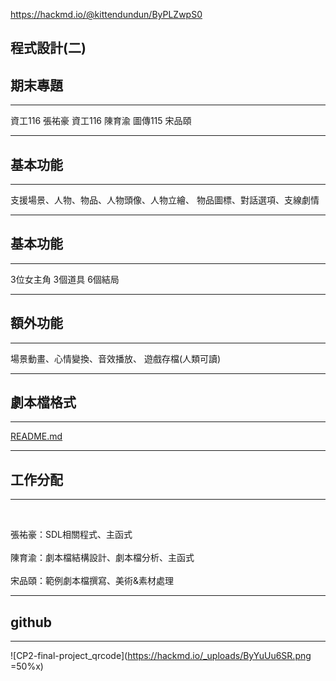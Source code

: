 <style>
.text-left{
    text-align: left; //文字靠左
}
</style>

https://hackmd.io/@kittendundun/ByPLZwpS0
## 程式設計(二)
## 期末專題
----
資工116 張祐豪
資工116 陳育渝
圖傳115 宋品頤

---

## 基本功能
----
支援場景、人物、物品、人物頭像、人物立繪、
物品圖標、對話選項、支線劇情

---

## 基本功能
----
3位女主角
3個道具
6個結局

---

## 額外功能
----
場景動畫、心情變換、音效播放、
遊戲存檔(人類可讀)

---

## 劇本檔格式
----
[README.md](https://hackmd.io/kc3pGNMvQVKv3luCa9MldA?view#script-%E7%B7%A8%E5%AF%AB%E8%A6%8F%E5%89%87)

---

## 工作分配
----
<br>
<p class = "text-left">
張祐豪：SDL相關程式、主函式<br>
<br>
陳育渝：劇本檔結構設計、劇本檔分析、主函式<br>
<br>
宋品頤：範例劇本檔撰寫、美術&素材處理<br>
</p>

---

## github
----
![CP2-final-project_qrcode](https://hackmd.io/_uploads/ByYuUu6SR.png =50%x)


